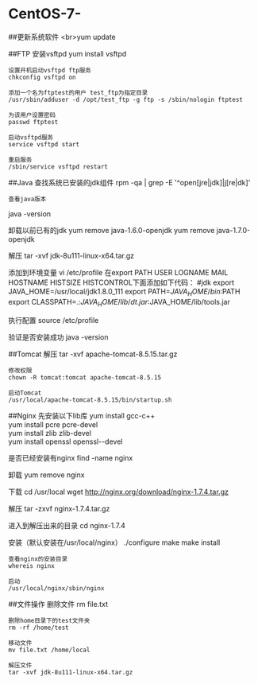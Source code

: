 # CentOS-7-

##更新系统软件
	\<br>yum update

##FTP
	安装vsftpd
	yum install vsftpd

	设置开机启动vsftpd ftp服务
	chkconfig vsftpd on
	
	添加一个名为ftptest的用户 test_ftp为指定目录
	/usr/sbin/adduser -d /opt/test_ftp -g ftp -s /sbin/nologin ftptest

	为该用户设置密码
	passwd ftptest

	启动vsftpd服务
	service vsftpd start

	重启服务
	/sbin/service vsftpd restart
	
##Java
	查找系统已安装的jdk组件
	rpm -qa | grep -E '^open[jre|jdk]|j[re|dk]'
	
	查看java版本
  java -version

  卸载以前已有的jdk
  yum remove java-1.6.0-openjdk
  yum remove java-1.7.0-openjdk

  解压
  tar -xvf jdk-8u111-linux-x64.tar.gz

  添加到环境变量
  vi /etc/profile
  在export PATH USER LOGNAME MAIL HOSTNAME HISTSIZE HISTCONTROL下面添加如下代码：
  #jdk
  export JAVA_HOME=/usr/local/jdk1.8.0_111
  export PATH=$JAVA_HOME/bin:$PATH
  export CLASSPATH=.:$JAVA_HOME/lib/dt.jar:$JAVA_HOME/lib/tools.jar

  执行配置
  source /etc/profile

  验证是否安装成功
  java -version

##Tomcat
	解压
	tar -xvf apache-tomcat-8.5.15.tar.gz
	
	修改权限
	chown -R tomcat:tomcat apache-tomcat-8.5.15

	启动Tomcat
	/usr/local/apache-tomcat-8.5.15/bin/startup.sh

##Nginx
	先安装以下lib库
  yum install gcc-c++  
  yum install pcre pcre-devel  
  yum install zlib zlib-devel  
  yum install openssl openssl--devel 

  是否已经安装有nginx
  find -name nginx

  卸载
  yum remove nginx

  下载
  cd /usr/local
  wget http://nginx.org/download/nginx-1.7.4.tar.gz

  解压
  tar -zxvf nginx-1.7.4.tar.gz

  进入到解压出来的目录
  cd nginx-1.7.4

  安装（默认安装在/usr/local/nginx）
  ./configure
  make
	make install

	查看nginx的安装目录
	whereis nginx

	启动
	/usr/local/nginx/sbin/nginx

##文件操作
	删除文件
	rm file.txt

	删除home目录下的test文件夹 
	rm -rf /home/test
	
	移动文件
	mv file.txt /home/local

	解压文件
	tar -xvf jdk-8u111-linux-x64.tar.gz
